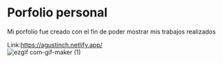 # Porfolio personal

Mi porfolio fue creado con el fin de poder mostrar mis trabajos realizados

Link:https://agustinch.netlify.app/
</br>
![ezgif com-gif-maker (1)](https://user-images.githubusercontent.com/66225450/126883534-2bb036fb-585b-4369-9942-52f812530fc0.gif)
